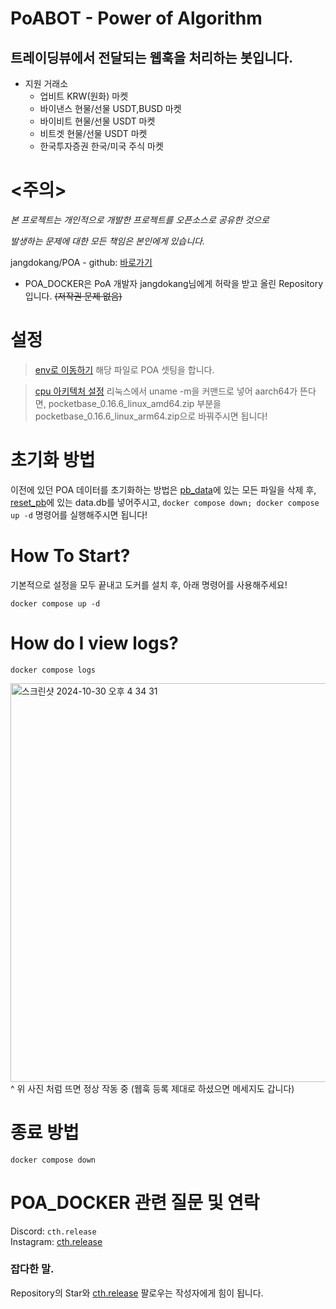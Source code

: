 # PoABOT - Power of Algorithm
## 트레이딩뷰에서 전달되는 웹훅을 처리하는 봇입니다.
 
* 지원 거래소
  * 업비트 KRW(원화) 마켓
  * 바이낸스 현물/선물 USDT,BUSD 마켓
  * 바이비트 현물/선물 USDT 마켓
  * 비트겟 현물/선물 USDT 마켓
  * 한국투자증권 한국/미국 주식 마켓
 
# <주의>
*본 프로젝트는 개인적으로 개발한 프로젝트를 오픈소스로 공유한 것으로*

*발생하는 문제에 대한 모든 책임은 본인에게 있습니다.*

jangdokang/POA - github: <a href="https://github.com/jangdokang/POA">바로가기</a>

- POA_DOCKER은 PoA 개발자 jangdokang님에게 허락을 받고 올린 Repository 입니다. ~~(저작권 문제 없음)~~


# 설정
> <a href="https://github.com/th-release/POA_DOCKER/blob/main/app/.env">env로 이동하기</a> 해당 파일로 POA 셋팅을 합니다.

> <a href="https://github.com/th-release/POA_DOCKER/blob/main/Dockerfile.pocketbase">cpu 아키텍처 설정</a>
> 리눅스에서 uname -m을 커맨드로 넣어 aarch64가 뜬다면, 
> pocketbase_0.16.6_linux_amd64.zip 부분을 pocketbase_0.16.6_linux_arm64.zip으로 바꿔주시면 됩니다!

# 초기화 방법
이전에 있던 POA 데이터를 초기화하는 방법은 <a href="https://github.com/th-release/POA_DOCKER/tree/main/app/pb_data">pb_data</a>에 있는 모든 파일을 삭제 후, <a href="https://github.com/th-release/POA_DOCKER/tree/main/reset_pb">reset_pb</a>에 있는 data.db를 넣어주시고, `docker compose down; docker compose up -d` 명령어를 실행해주시면 됩니다!

# How To Start?
기본적으로 설정을 모두 끝내고 도커를 설치 후, 아래 명령어를 사용해주세요!
```
docker compose up -d
```

# How do I view logs?
```
docker compose logs
```
<img width="638" alt="스크린샷 2024-10-30 오후 4 34 31" src="https://github.com/user-attachments/assets/468bdfe7-bd46-447e-bad8-e3a6d830107b"><br/>
^ 위 사진 처럼 뜨면 정상 작동 중 (웹훅 등록 제대로 하셨으면 메세지도 갑니다)

# 종료 방법
```
docker compose down
```

# POA_DOCKER 관련 질문 및 연락
Discord: `cth.release`\
Instagram: <a href="https://instagram.com/cth.release">cth.release</a>

### 잡다한 말.
Repository의 Star와 <a href="https://github.com/th-release">cth.release</a> 팔로우는 작성자에게 힘이 됩니다.
